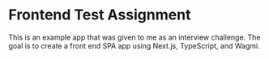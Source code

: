 # Frontend Test Assignment

This is an example app that was given to me as an interview challenge. The goal is to create a front end SPA app
using Next.js, TypeScript, and Wagmi.

